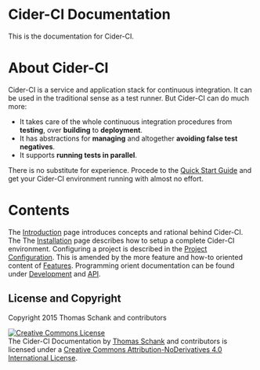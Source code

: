 # Cider-CI Documentation

This is the documentation for Cider-CI.

# About Cider-CI

Cider-CI is a service and application stack for continuous integration. It can
be used in the traditional sense as a test runner. But Cider-CI can do much more:

* It takes care of the whole continuous integration procedures from **testing**,
    over **building** to **deployment**.
* It has abstractions for **managing** and altogether **avoiding false test negatives**.
* It supports **running tests in parallel**.

There is no substitute for experience. Procede to the [Quick Start Guide](/quick-start/)
and get your Cider-CI environment running with almost no effort.

# Contents

The [Introduction] page introduces concepts and rational behind Cider-CI. The
The [Installation] page describes how to setup a complete Cider-CI environment.
Configuring a project is described in the [Project Configuration]. This is
amended by the more feature and how-to oriented content of [Features].
Programming orient documentation can be found under [Development] and [API].

  [API]: /api/index.html
  [Development]: /development/index.html
  [Features]: /features/index.html
  [Introduction]: /introduction/index.html
  [Installation]: /installation/index.html
  [Project Configuration]: /project-configuration/index.html

## License and Copyright

Copyright 2015 Thomas Schank and contributors


<a rel="license" href="http://creativecommons.org/licenses/by-nd/4.0/"><img alt="Creative Commons License" style="border-width:0" src="https://i.creativecommons.org/l/by-nd/4.0/88x31.png" /></a><br /><span xmlns:dct="http://purl.org/dc/terms/" property="dct:title">The Cider-CI Documentation</span> by <a xmlns:cc="http://creativecommons.org/ns#" href="https://github.com/DrTom/" property="cc:attributionName" rel="cc:attributionURL">Thomas Schank</a> and contributors is licensed under a <a rel="license" href="http://creativecommons.org/licenses/by-nd/4.0/">Creative Commons Attribution-NoDerivatives 4.0 International License</a>.<br />

  [Cider-CI Organization]: https://github.com/cider-ci

